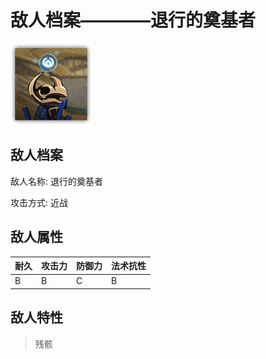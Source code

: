 # 敌人档案————退行的奠基者

![退行的奠基者](./eneIcons/退行的奠基者.png)

## 敌人档案

敌人名称: 退行的奠基者

攻击方式: 近战

## 敌人属性

| 耐久      | 攻击力  | 防御力 | 法术抗性 |
|---------|------|-----|------|
| B | B | C | B |

## 敌人特性
> 残骸
